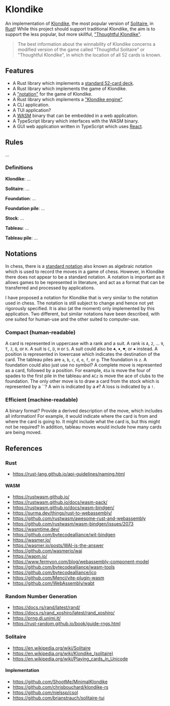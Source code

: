 # Klondike

An implementation of [Klondike](<https://en.wikipedia.org/wiki/Klondike_(solitaire)>), the most popular version of [Solitaire](https://en.wikipedia.org/wiki/Solitaire), in [Rust](https://www.rust-lang.org/)! While this project should support traditional Klondike, the aim is to support the less popular, but more skillful, ["Thoughtful Klondike"](<https://en.wikipedia.org/wiki/Klondike_(solitaire)#Probability_of_winning>).

> The best information about the winnability of Klondike concerns a modified version of the game called "Thoughtful Solitaire" or "Thoughtful Klondike", in which the location of all 52 cards is known.

## Features

- A Rust library which implements a [standard 52-card deck](https://en.wikipedia.org/wiki/Standard_52-card_deck).
- A Rust library which implements the game of Klondike.
- A ["notation"](https://en.wikipedia.org/wiki/Chess_notation) for the game of Klondike.
- A Rust library which implements a ["Klondike engine"](https://en.wikipedia.org/wiki/Chess_engine).
- A CLI application.
- A TUI application?
- A [WASM](https://webassembly.org/) binary that can be embedded in a web application.
- A TypeScript library which interfaces with the WASM binary.
- A GUI web application written in TypeScript which uses [React](https://react.dev/).

## Rules

...

### Definitions

**Klondike**: ...

**Solitaire**: ...

**Foundation**: ...

**Foundation pile**: ...

**Stock**: ...

**Tableau**: ...

**Tableau pile**: ...

## Notations

In chess, there is a [standard notation](<https://en.wikipedia.org/wiki/Algebraic_notation_(chess)>) also known as algebraic notation which is used to record the moves in a game of chess. However, in Klondike there does not appear to be a standard notation. A notation is important as it allows games to be represented in literature, and act as a format that can be transferred and processed by applications.

I have proposed a notation for Klondike that is very similar to the notation used in chess. The notation is still subject to change and hence not yet rigorously specified. It is also (at the moment) only implemented by this application. Two different, but similar notations have been described, with one suited for human-use and the other suited to computer-use.

### Compact (human-readable)

A card is represented in uppercase with a rank and a suit. A rank is `A`, `2`, ... `9`, `T`, `J`, `Q`, or `K`. A suit is `C`, `D`, `H` or `S`. A suit could also be `♣`, `♦`, `♥`, or `♠` instead. A position is represented in lowercase which indicates the destination of the card. The tableau piles are `a`, `b`, `c`, `d`, `e`, `f`, or `g`. The foundation is `z`. A foundation could also just use no symbol? A complete move is represented as a card, followed by a position. For example, `4Sa` is move the four of spades to the first pile in the tableau and `ACz` is move the ace of clubs to the foundation. The only other move is to draw a card from the stock which is represented by a ``? A win is indicated by a `#`? A loss is indicated by a `!`.

### Efficient (machine-readable)

A binary format? Provide a derived description of the move, which includes all information! For example, it would indicate where the card is from and where the card is going to. It might include what the card is, but this might not be required? In addition, tableau moves would include how many cards are being moved.

## References

### Rust

- https://rust-lang.github.io/api-guidelines/naming.html

#### WASM

- https://rustwasm.github.io/
- https://rustwasm.github.io/docs/wasm-pack/
- https://rustwasm.github.io/docs/wasm-bindgen/
- https://surma.dev/things/rust-to-webassembly/
- https://github.com/rustwasm/awesome-rust-and-webassembly
- https://github.com/rustwasm/wasm-bindgen/issues/2073
- https://wasmtime.dev/
- https://github.com/bytecodealliance/wit-bindgen
- https://wasmer.io/
- https://wasmer.io/posts/WAI-is-the-answer
- https://github.com/wasmerio/wai
- https://wapm.io/
- https://www.fermyon.com/blog/webassembly-component-model
- https://github.com/bytecodealliance/wasm-tools
- https://github.com/bytecodealliance/jco
- https://github.com/Menci/vite-plugin-wasm
- https://github.com/WebAssembly/wabt

### Random Number Generation

- https://docs.rs/rand/latest/rand/
- https://docs.rs/rand_xoshiro/latest/rand_xoshiro/
- https://prng.di.unimi.it/
- https://rust-random.github.io/book/guide-rngs.html

### Solitaire

- https://en.wikipedia.org/wiki/Solitaire
- https://en.wikipedia.org/wiki/Klondike_(solitaire)
- https://en.wikipedia.org/wiki/Playing_cards_in_Unicode

#### Implementation

- https://github.com/ShootMe/MinimalKlondike
- https://github.com/chrisbouchard/klondike-rs
- https://github.com/nielssp/csol
- https://github.com/brianstrauch/solitaire-tui
